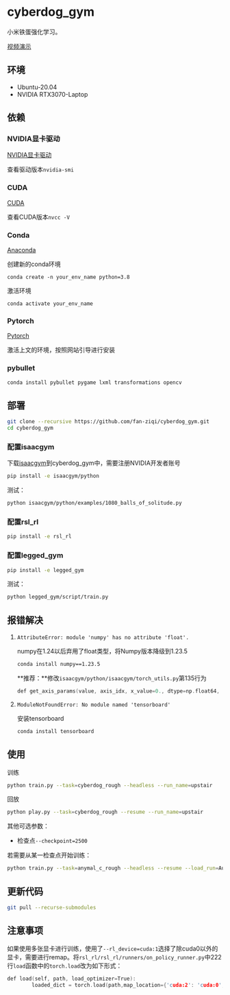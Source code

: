 # cyberdog_gym

小米铁蛋强化学习。

[视频演示](https://www.bilibili.com/video/BV1Eg4y1P7KA)

## 环境

* Ubuntu-20.04
* NVIDIA RTX3070-Laptop

## 依赖

### NVIDIA显卡驱动

[NVIDIA显卡驱动](https://www.nvidia.cn/Download/index.aspx?lang=cn)

查看驱动版本`nvidia-smi`

### CUDA

[CUDA](https://developer.nvidia.com/cuda-toolkit-archive)

查看CUDA版本`nvcc -V`

### Conda

[Anaconda](https://www.anaconda.com/download)

创建新的conda环境

```text
conda create -n your_env_name python=3.8
```

激活环境

```python3
conda activate your_env_name
```

### Pytorch

[Pytorch](https://pytorch.org/get-started/locally/)

激活上文的环境，按照网站引导进行安装

### pybullet

```bash
conda install pybullet pygame lxml transformations opencv
```



## 部署

```bash
git clone --recursive https://github.com/fan-ziqi/cyberdog_gym.git
cd cyberdog_gym
```

### 配置isaacgym

下载[isaacgym](https://developer.nvidia.com/isaac-gym)到cyberdog_gym中，需要注册NVIDIA开发者账号

```bash
pip install -e isaacgym/python
```

测试：

```bash
python isaacgym/python/examples/1080_balls_of_solitude.py
```

### 配置rsl_rl

```bash
pip install -e rsl_rl
```

### 配置legged_gym

```bash
pip install -e legged_gym
```

测试：

```bash
python legged_gym/script/train.py
```

## 报错解决

1. `AttributeError: module 'numpy' has no attribute 'float'.`

   numpy在1.24以后弃用了float类型，将Numpy版本降级到1.23.5

   ```bash
   conda install numpy==1.23.5
   ```

   **推荐：**修改`isaacgym/python/isaacgym/torch_utils.py`第135行为

   ```cpp
   def get_axis_params(value, axis_idx, x_value=0., dtype=np.float64, n_dims=3):
   ```

2. `ModuleNotFoundError: No module named 'tensorboard'`

   安装tensorboard

   ```bash
   conda install tensorboard
   ```

## 使用

训练

```bash
python train.py --task=cyberdog_rough --headless --run_name=upstair 
```

回放

```bash
python play.py --task=cyberdog_rough --resume --run_name=upstair
```

其他可选参数：

*  检查点`--checkpoint=2500`

若需要从某一检查点开始训练：

```bash
python train.py --task=anymal_c_rough --headless --resume --load_run=Aug16_20-41-16_rough --checkpoint=1000
```

## 更新代码

```bash
git pull --recurse-submodules
```

## 注意事项

如果使用多张显卡进行训练，使用了`--rl_device=cuda:1`选择了除cuda0以外的显卡，需要进行remap。将`rsl_rl/rsl_rl/runners/on_policy_runner.py`中222行`load`函数中的`torch.load`改为如下形式：

```cpp
def load(self, path, load_optimizer=True):
        loaded_dict = torch.load(path,map_location={'cuda:2': 'cuda:0','cuda:1': 'cuda:0'})
```



